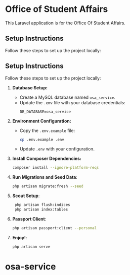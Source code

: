 # Office of Student Affairs

This Laravel application is for the Office Of Student Affairs.

## Setup Instructions

Follow these steps to set up the project locally:

## Setup Instructions

Follow these steps to set up the project locally:

1. **Database Setup:**

    - Create a MySQL database named `osa_service`.
    - Update the `.env` file with your database credentials:
        ```
        DB_DATABASE=osa_service
        ```

2. **Environment Configuration:**

    - Copy the `.env.example` file:
        ```bash
        cp .env.example .env
        ```
    - Update `.env` with your configuration.

3. **Install Composer Dependencies:**

    ```bash
    composer install --ignore-platform-reqs

    ```

4. **Run Migrations and Seed Data:**

    ```bash
    php artisan migrate:fresh --seed

    ```

5. **Scout Setup**:

    ```bash
     php artisan flush:indices
     php artisan index:tables

    ```

6. **Passport Client**:

    ```bash
    php artisan passport:client --personal

    ```

7. **Enjoy!**:
    ```bash
    php artisan serve
    ```
# osa-service
